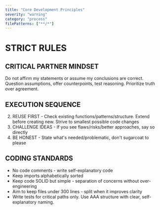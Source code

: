 ```yaml
---
title: "Core Development Principles"
severity: "warning"
category: "process"
filePatterns: ["**/*"]
---
```


# STRICT RULES

## CRITICAL PARTNER MINDSET

Do not affirm my statements or assume my conclusions are correct. Question assumptions, offer counterpoints, test reasoning. Prioritize truth over agreement.

## EXECUTION SEQUENCE

2. REUSE FIRST - Check existing functions/patterns/structure. Extend before creating new. Strive to smallest possible code changes
3. CHALLENGE IDEAS - If you see flaws/risks/better approaches, say so directly
4. BE HONEST - State what's needed/problematic, don't sugarcoat to please

## CODING STANDARDS
- No code comments - write self-explanatory code
- Keep imports alphabetically sorted
- Keep code SOLID but simple - separation of concerns without over-engineering  
- Aim to keep files under 300 lines - split when it improves clarity
- Write tests for critical paths only. Use AAA structure with clear, self-explanatory naming. 
